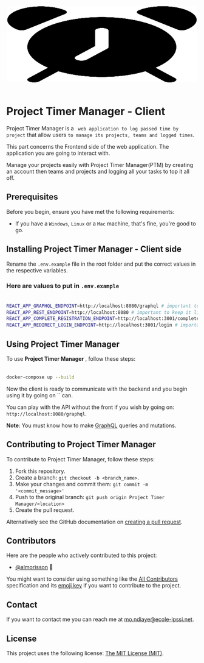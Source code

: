 <div align="center">
	<img width="500" height="200" src="./src/assets/logo.svg" alt="Project Timer Manager logo">
	<br>
	<br>
</div>

# Project Timer Manager - Client

Project Timer Manager is a `` web application to log passed time by project`` that allow users `to manage its projects, teams and logged times`.

This part concerns the Frontend side of the web application. The application you are going to interact with.

Manage your projects easily with Project Timer Manager(PTM) by creating an account then teams and projects and logging all your tasks to top it all off.

## Prerequisites

Before you begin, ensure you have met the following requirements:
<!--- These are just example requirements. Add, duplicate or remove as required --->
* If you have a `Windows`, `Linux` or a `Mac` machine, that's fine, you're good to go.

## Installing Project Timer Manager - Client side

Rename the `.env.example` file in the root folder and put the correct values in the respective variables.

### Here are values to put in `.env.example`

```sh

REACT_APP_GRAPHQL_ENDPOINT=http://localhost:8080/graphql # important to keep it like so 
REACT_APP_REST_ENDPOINT=http://localhost:8080 # important to keep it like so 
REACT_APP_COMPLETE_REGISTRATION_ENDPOINT=http://localhost:3001/complete-registration # important to keep it like so 
REACT_APP_REDIRECT_LOGIN_ENDPOINT=http://localhost:3001/login # important to keep it like so 

```
## Using Project Timer Manager

To use **Project Timer Manager** , follow these steps:

```sh

docker-compose up --build

```
Now the client is ready to communicate with the backend and you begin using it by going on `` can.

You can play with the API without the front if you wish by going on: `http://localhost:8080/graphql`.

**Note**: You must know how to make [GraphQL](https://graphql.org/) queries and mutations.


## Contributing to Project Timer Manager
<!--- If your README is long or you have some specific process or steps you want contributors to follow, consider creating a separate CONTRIBUTING.md file--->
To contribute to Project Timer Manager, follow these steps:

1. Fork this repository.
2. Create a branch: `git checkout -b <branch_name>`.
3. Make your changes and commit them: `git commit -m '<commit_message>'`
4. Push to the original branch: `git push origin Project Timer Manager/<location>`
5. Create the pull request.

Alternatively see the GitHub documentation on [creating a pull request](https://help.github.com/en/github/collaborating-with-issues-and-pull-requests/creating-a-pull-request).

## Contributors

Here are the people who actively contributed to this project:

* [@almorisson](https://github.com/almorisson) 📖

You might want to consider using something like the [All Contributors](https://github.com/all-contributors/all-contributors) specification and its [emoji key](https://allcontributors.org/docs/en/emoji-key) if you want to contribute to the project.

## Contact

If you want to contact me you can reach me at <mo.ndiaye@ecole-ipssi.net>.

## License
<!--- If you're not sure which open license to use see https://choosealicense.com/--->

This project uses the following license: [The MIT License (MIT)](./LICENSE.md).
